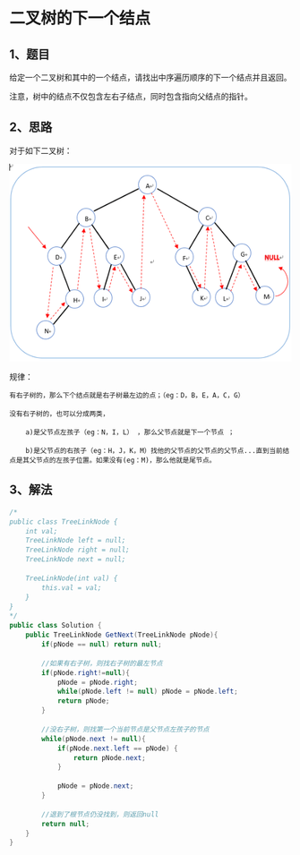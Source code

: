 # 二叉树的下一个结点

## 1、题目

给定一个二叉树和其中的一个结点，请找出中序遍历顺序的下一个结点并且返回。

注意，树中的结点不仅包含左右子结点，同时包含指向父结点的指针。


## 2、思路

对于如下二叉树：

![tree01](./image/tree01.png)

规律：

	有右子树的，那么下个结点就是右子树最左边的点；（eg：D，B，E，A，C，G） 

	没有右子树的，也可以分成两类，
		
		a)是父节点左孩子（eg：N，I，L） ，那么父节点就是下一个节点 ；
		
		b)是父节点的右孩子（eg：H，J，K，M）找他的父节点的父节点的父节点...直到当前结点是其父节点的左孩子位置。如果没有(eg：M)，那么他就是尾节点。

## 3、解法

```java
/*
public class TreeLinkNode {
    int val;
    TreeLinkNode left = null;
    TreeLinkNode right = null;
    TreeLinkNode next = null;

    TreeLinkNode(int val) {
        this.val = val;
    }
}
*/
public class Solution {
    public TreeLinkNode GetNext(TreeLinkNode pNode){
        if(pNode == null) return null;

        //如果有右子树，则找右子树的最左节点
        if(pNode.right!=null){
        	pNode = pNode.right;
        	while(pNode.left != null) pNode = pNode.left;
            return pNode;
        }

        //没右子树，则找第一个当前节点是父节点左孩子的节点
        while(pNode.next != null){
        	if(pNode.next.left == pNode) {
                return pNode.next;
            }
              
        	pNode = pNode.next;
        }

		//退到了根节点仍没找到，则返回null
        return null;
    }
}

```